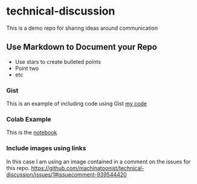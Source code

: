 # technical-discussion
This is a demo repo for sharing ideas around communication

## Use Markdown to Document your Repo

* Use stars to create bulleted points
* Point two
* etc

### Gist

This is an example of including code using Gist
[my code](https://gist.github.com/machinatoonist/90e27a490409d25672206dc22eea64f4)

### Colab Example
This is the [notebook](https://github.com/machinatoonist/technical-discussion/blob/main/technical_docs.ipynb)

### Include images using links
In this case I am using an image contained in a comment on the issues for this repo.
https://github.com/machinatoonist/technical-discussion/issues/1#issuecomment-939544420



